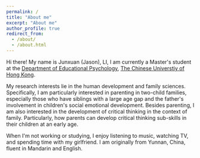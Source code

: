 ```yaml
---
permalink: /
title: "About me"
excerpt: "About me"
author_profile: true
redirect_from: 
  - /about/
  - /about.html
---
```


Hi there! My name is Junxuan (Jason), LI, I am currently a Master's student at the [Department of Educational Psychology](https://www.fed.cuhk.edu.hk/eps/index.html), [The Chinese Universtiy of Hong Kong](https://www.cuhk.edu.hk/english/index.html). 

My research interests lie in the human development and family sciences. Specifically, I am particularly interested in parenting in two-child families, especially those who have siblings with a large age gap and the father's involvement in children's social emotional development.
Besides parenting, I am also interested in the development of critical thinking in the context of family. Particularly, how parents can develop critical thinking sub-skills in their children at an early age.

When I'm not working or studying, I enjoy listening to music, watching TV, and spending time with my girlfriend. I am originally from Yunnan, China, fluent in Mandarin and English.

